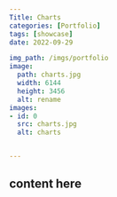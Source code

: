 ```yaml
---
Title: Charts
categories: [Portfolio]
tags: [showcase]
date: 2022-09-29

img_path: /imgs/portfolio
image:
  path: charts.jpg
  width: 6144
  height: 3456
  alt: rename
images:
- id: 0
  src: charts.jpg
  alt: charts


---
```


## content here

